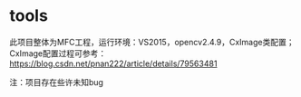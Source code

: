 # tools
此项目整体为MFC工程，运行环境：VS2015，opencv2.4.9，CxImage类配置；CxImage配置过程可参考：https://blog.csdn.net/pnan222/article/details/79563481

注：项目存在些许未知bug
